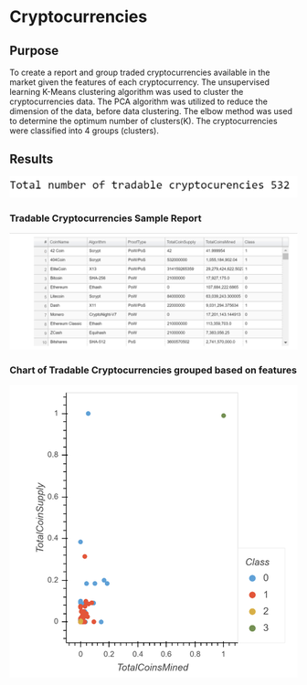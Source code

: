 
# Cryptocurrencies 

## Purpose 
   To create a report and group traded cryptocurrencies available in the market given the features of each cryptocurrency. The unsupervised learning K-Means clustering algorithm was used to cluster the cryptocurrencies data. The PCA algorithm was utilized to  reduce the dimension of the data, before data clustering. The elbow method was used to determine the optimum number of clusters(K). The cryptocurrencies were classified into 4 groups (clusters).
  
## Results

![alt tag](https://github.com/fmgribbon/Cryptocurrencies/blob/main/charts/total_tradable_cryptocurrencies.PNG)

### Tradable Cryptocurrencies Sample Report

![alt tag](https://github.com/fmgribbon/Cryptocurrencies/blob/main/charts/Crypto_clustering_sample_table.PNG)

### Chart of Tradable Cryptocurrencies grouped based on features

![alt tag](https://github.com/fmgribbon/Cryptocurrencies/blob/main/charts/Crypto_clustering_scatter_chart.PNG)
